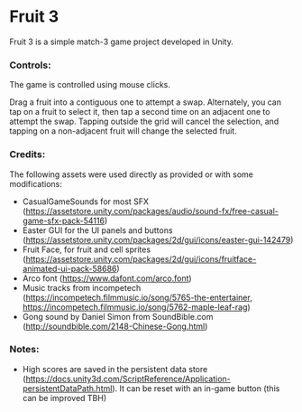 # Fruit 3

Fruit 3 is a simple match-3 game project developed in Unity.

### Controls: 
The game is controlled using mouse clicks.

Drag a fruit into a contiguous one to attempt a swap. 
Alternately, you can tap on a fruit to select it, then tap a second time on an adjacent one to attempt the swap. Tapping outside the grid will cancel the selection, and tapping on a non-adjacent fruit will change the selected fruit.

### Credits:
The following assets were used directly as provided or with some modifications:
* CasualGameSounds for most SFX (https://assetstore.unity.com/packages/audio/sound-fx/free-casual-game-sfx-pack-54116)
* Easter GUI for the UI panels and buttons (https://assetstore.unity.com/packages/2d/gui/icons/easter-gui-142479)
* Fruit Face, for fruit and cell sprites (https://assetstore.unity.com/packages/2d/gui/icons/fruitface-animated-ui-pack-58686)
* Arco font (https://www.dafont.com/arco.font)
* Music tracks from incompetech (https://incompetech.filmmusic.io/song/5765-the-entertainer, https://incompetech.filmmusic.io/song/5762-maple-leaf-rag)
* Gong sound by Daniel Simon from SoundBible.com (http://soundbible.com/2148-Chinese-Gong.html)

### Notes:
* High scores are saved in the persistent data store (https://docs.unity3d.com/ScriptReference/Application-persistentDataPath.html). It can be reset with an in-game button (this can be improved TBH)


